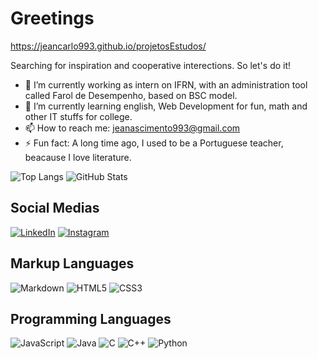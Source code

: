 # Greetings  
https://jeancarlo993.github.io/projetosEstudos/  

Searching for inspiration and cooperative interections. So let's do it!  


* 🔭 I’m currently working as intern on IFRN, with an administration tool called Farol de Desempenho, based on BSC model.
* 🌱 I’m currently learning english, Web Development for fun, math and other IT stuffs for college.
* 📫 How to reach me: jeanascimento993@gmail.com
* ⚡ Fun fact: A long time ago, I used to be a Portuguese teacher, beacause I love literature.

![Top Langs](https://github-readme-stats-git-masterrstaa-rickstaa.vercel.app/api/top-langs/?username=Jeancarlo993&bg_color=000&border_color=30A3DC&title_color=E94D5F&text_color=FFF&layout=compact) 
![GitHub Stats](https://github-readme-stats.vercel.app/api?username=Jeancarlo993&theme=transparent&bg_color=000&border_color=30A3DC&show_icons=true&icon_color=30A3DC&title_color=E94D5F&text_color=FFF)

## Social Medias  
[![LinkedIn](https://img.shields.io/badge/LinkedIn-000?style=for-the-badge&logo=linkedin&logoColor=0E76A8)](https://www.linkedin.com/in/jeanaraújo/)
[![Instagram](https://img.shields.io/badge/Instagram-000?style=for-the-badge&logo=instagram)](https://www.instagram.com/jean93m/)  

## Markup Languages
![Markdown](https://img.shields.io/badge/Markdown-000?style=for-the-badge&logo=markdown)
![HTML5](https://img.shields.io/badge/HTML5-000?style=for-the-badge&logo=html5)
![CSS3](https://img.shields.io/badge/CSS3-000?style=for-the-badge&logo=css3&logoColor=264CE4)  

## Programming Languages
![JavaScript](https://img.shields.io/badge/JavaScript-000?style=for-the-badge&logo=javascript)
![Java](https://img.shields.io/badge/Java-000?style=for-the-badge&logo=java)
![C](https://img.shields.io/badge/C-000?style=for-the-badge&logo=c)
![C++](https://img.shields.io/badge/C%2B%2B-000?style=for-the-badge&logo=c%2B%2B&logoColor=00599C)
![Python](https://img.shields.io/badge/Python-000?style=for-the-badge&logo=python)  
